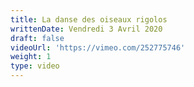 ```yaml
---
title: La danse des oiseaux rigolos
writtenDate: Vendredi 3 Avril 2020
draft: false
videoUrl: 'https://vimeo.com/252775746'
weight: 1
type: video
---
```

